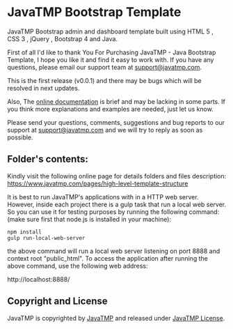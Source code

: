 # JavaTMP Bootstrap Template
JavaTMP Bootstrap admin and dashboard template built using HTML 5 , CSS 3 , jQuery , Bootstrap 4 and Java.

First of all I'd like to thank You For Purchasing JavaTMP - Java Bootstrap Template,
I hope you like it and find it easy to work with.
If you have any questions, please email our support team at support@javatmp.com.

This is the first release (v0.0.1) and there may be bugs which will be resolved in next updates.

Also, The [online documentation](https://www.javatmp.com/pages/java-bootstrap-template-documentation) is brief and may be lacking in some parts.
If you think more explanations and examples are needed, just let us know.

Please send your questions, comments, suggestions and bug reports to our support
at support@javatmp.com and we will try to reply as soon as possible.

## Folder's contents:
Kindly visit the following online page for details folders and files description:
https://www.javatmp.com/pages/high-level-template-structure

It is best to run JavaTMP's applications with in a HTTP web server. However,
inside each project there is a gulp task that run a local web server.
So you can use it for testing purposes by running the following command:
(make sure first that node.js is installed in your machine):
```
npm install
gulp run-local-web-server
```

the above command will run a local web server listening
on port 8888 and context root "public_html". To access the application
after running the above command, use the following web address:

http://localhost:8888/

## Copyright and License
JavaTMP is copyrighted by [JavaTMP](http://www.javatmp.com) and released under [JavaTMP License](https://github.com/JavaTMP/JavaTMP/blob/master/LICENSE).

